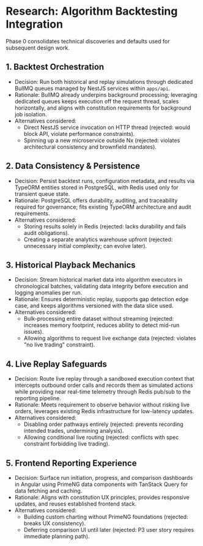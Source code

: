 # Research: Algorithm Backtesting Integration

Phase 0 consolidates technical discoveries and defaults used for subsequent design work.

## 1. Backtest Orchestration
- Decision: Run both historical and replay simulations through dedicated BullMQ queues managed by NestJS services within `apps/api`.
- Rationale: BullMQ already underpins background processing; leveraging dedicated queues keeps execution off the request thread, scales horizontally, and aligns with constitution requirements for background job isolation.
- Alternatives considered:
  - Direct NestJS service invocation on HTTP thread (rejected: would block API, violate performance constraints).
  - Spinning up a new microservice outside Nx (rejected: violates architectural consistency and brownfield mandates).

## 2. Data Consistency & Persistence
- Decision: Persist backtest runs, configuration metadata, and results via TypeORM entities stored in PostgreSQL, with Redis used only for transient queue state.
- Rationale: PostgreSQL offers durability, auditing, and traceability required for governance; fits existing TypeORM architecture and audit requirements.
- Alternatives considered:
  - Storing results solely in Redis (rejected: lacks durability and fails audit obligations).
  - Creating a separate analytics warehouse upfront (rejected: unnecessary initial complexity; can evolve later).

## 3. Historical Playback Mechanics
- Decision: Stream historical market data into algorithm executors in chronological batches, validating data integrity before execution and logging anomalies per run.
- Rationale: Ensures deterministic replay, supports gap detection edge case, and keeps algorithms versioned with the data slice used.
- Alternatives considered:
  - Bulk-processing entire dataset without streaming (rejected: increases memory footprint, reduces ability to detect mid-run issues).
  - Allowing algorithms to request live exchange data (rejected: violates "no live trading" constraint).

## 4. Live Replay Safeguards
- Decision: Route live replay through a sandboxed execution context that intercepts outbound order calls and records them as simulated actions while providing near real-time telemetry through Redis pub/sub to the reporting pipeline.
- Rationale: Meets requirement to observe behavior without risking live orders, leverages existing Redis infrastructure for low-latency updates.
- Alternatives considered:
  - Disabling order pathways entirely (rejected: prevents recording intended trades, undermining analysis).
  - Allowing conditional live routing (rejected: conflicts with spec constraint forbidding live trading).

## 5. Frontend Reporting Experience
- Decision: Surface run initiation, progress, and comparison dashboards in Angular using PrimeNG data components with TanStack Query for data fetching and caching.
- Rationale: Aligns with constitution UX principles, provides responsive updates, and reuses established frontend stack.
- Alternatives considered:
  - Building custom charting without PrimeNG foundations (rejected: breaks UX consistency).
  - Deferring comparison UI until later (rejected: P3 user story requires immediate planning path).
